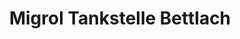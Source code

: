 ---
title: "Migrol Tankstelle Bettlach"
url: /bettlach/migrol-tankstelle-bettlach/
shop: Allgemein
---